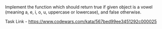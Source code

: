 Implement the function which should return true if given object is a vowel (meaning a, e, i, o, u, uppercase or lowercase), and false otherwise.

Task Link - https://www.codewars.com/kata/567bed99ee3451292c000025